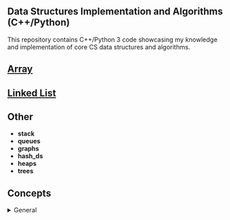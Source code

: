 ## Data Structures Implementation and Algorithms (C++/Python)
This repository contains C++/Python 3 code showcasing my knowledge
and implementation of core CS data structures and algorithms.

## [Array](https://github.com/izuminka/ds_algorithms/tree/master/array)
## [Linked List](https://github.com/izuminka/ds_algorithms/tree/master/linked_list)

## Other
- **stack**
- **queues**
- **graphs**
- **hash_ds**
- **heaps**
- **trees**

## Concepts
<details>
<summary>General</summary>

    Recursion
    Dynamic Programming
    Object-Oriented Programming
    Design Patterns
    Combinatorics (n choose k) & Probability
    NP, NP-Complete and Approximation Algorithms
    Caches
    Processes and Threads
    Testing
    Scheduling
    String searching & manipulations
    Tries
    Floating Point Numbers
    Unicode
    Endianness
    Networking

    System Design,
    Scalability,
    Data Handling (if you have 4+ years experience)
    Bitwise operations


</details>
